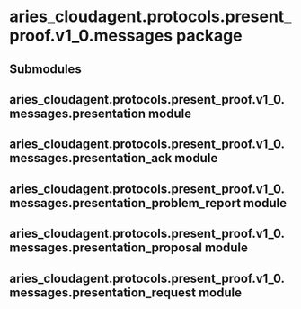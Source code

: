 # aries_cloudagent.protocols.present_proof.v1_0.messages package

## Submodules

## aries_cloudagent.protocols.present_proof.v1_0.messages.presentation module

## aries_cloudagent.protocols.present_proof.v1_0.messages.presentation_ack module

## aries_cloudagent.protocols.present_proof.v1_0.messages.presentation_problem_report module

## aries_cloudagent.protocols.present_proof.v1_0.messages.presentation_proposal module

## aries_cloudagent.protocols.present_proof.v1_0.messages.presentation_request module
